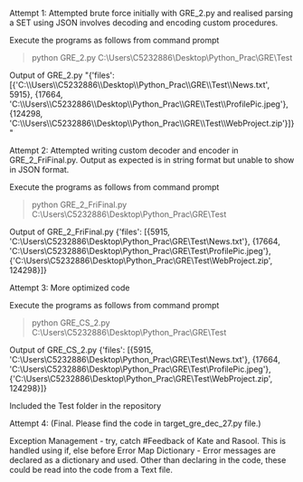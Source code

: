 Attempt 1:
Attempted brute force initially with GRE_2.py and realised parsing a SET using JSON involves decoding and encoding custom procedures.

Execute the programs as follows from command prompt
>python GRE_2.py C:\Users\C5232886\Desktop\Python_Prac\GRE\Test

Output of GRE_2.py
"{'files': [{'C:\\\\Users\\\\C5232886\\\\Desktop\\\\Python_Prac\\\\GRE\\\\Test\\\\News.txt', 5915}, {17664, 'C:\\\\Users\\\\C5232886\\\\Desktop\\\\Python_Prac\\\\GRE\\\\Test\\\\ProfilePic.jpeg'}, {124298, 'C:\\\\Users\\\\C5232886\\\\Desktop\\\\Python_Prac\\\\GRE\\\\Test\\\\WebProject.zip'}]}"

Attempt 2:
Attempted writing custom decoder and encoder in GRE_2_FriFinal.py. Output as expected is in string format but unable to show in JSON format.

Execute the programs as follows from command prompt
>python GRE_2_FriFinal.py C:\Users\C5232886\Desktop\Python_Prac\GRE\Test

Output of GRE_2_FriFinal.py
{'files': [{5915, 'C:\\Users\\C5232886\\Desktop\\Python_Prac\\GRE\\Test\\News.txt'}, {17664, 'C:\\Users\\C5232886\\Desktop\\Python_Prac\\GRE\\Test\\ProfilePic.jpeg'}, {'C:\\Users\\C5232886\\Desktop\\Python_Prac\\GRE\\Test\\WebProject.zip', 124298}]}

Attempt 3:
More optimized code

Execute the programs as follows from command prompt
>python GRE_CS_2.py C:\Users\C5232886\Desktop\Python_Prac\GRE\Test

Output of GRE_CS_2.py
{'files': [{5915, 'C:\\Users\\C5232886\\Desktop\\Python_Prac\\GRE\\Test\\News.txt'}, {17664, 'C:\\Users\\C5232886\\Desktop\\Python_Prac\\GRE\\Test\\ProfilePic.jpeg'}, {'C:\\Users\\C5232886\\Desktop\\Python_Prac\\GRE\\Test\\WebProject.zip', 124298}]}

Included the Test folder in the repository

Attempt 4: (Final. Please find the code in target_gre_dec_27.py file.)

Exception Management - try, catch #Feedback of Kate and Rasool. This is handled using if, else before
Error Map Dictionary - Error messages are declared as a dictionary and used. Other than declaring in the code, these could be read into the code from a Text file.
